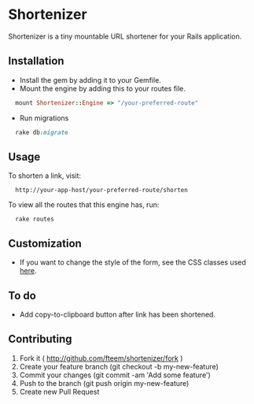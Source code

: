 # Shortenizer

Shortenizer is a tiny mountable URL shortener for your Rails application. 


## Installation
* Install the gem by adding it to your Gemfile.
* Mount the engine by adding this to your routes file.
```ruby
  mount Shortenizer::Engine => "/your-preferred-route"
```


* Run migrations
```ruby
  rake db:migrate
```

## Usage
To shorten a link, visit: 
```
  http://your-app-host/your-preferred-route/shorten
```

To view all the routes that this engine has, run:
```
  rake routes
```

## Customization

* If you want to change the style of the form, see the CSS classes used [here](https://github.com/fteem/shortenizer/blob/master/app/assets/stylesheets/shortenizer/application.css).

## To do
* Add copy-to-clipboard button after link has been shortened.

## Contributing

1. Fork it ( http://github.com/fteem/shortenizer/fork )
2. Create your feature branch (git checkout -b my-new-feature)
3. Commit your changes (git commit -am 'Add some feature')
4. Push to the branch (git push origin my-new-feature)
5. Create new Pull Request

